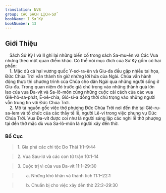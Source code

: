 ```yaml
---
translation: NVB
group: CÁC SÁCH LỊCH-SỬ
bookName: I Sử Ký 
bookNumber: 13
---
```


<div class="title"><h2>Giới Thiệu </h2></div> Sách Sử Ký I và II ghi lại những biến cố trong sách Sa-mu-ên và Các Vua nhưng theo một quan điểm khác. Có thể nói mục đích của Sử Ký gồm có hai phần: <br/> 1. Mặc dù cả hai vương quốc Y-sơ-ra-ên và Giu-đa đều gặp nhiều tai họa, Đức Chúa Trời vẫn thành tín giữ những lời hứa của Ngài. Chúa vẫn hành động thực thi chương trình của Chúa cho dân Ngài qua những người sống ở Giu-đa. Trong quan niệm đó trước giả chú trọng vào những thành quả lớn lao của vua Đa-vít và Sa-lô-môn cùng những cuộc cải cách của các vua Giê-hô-sa-phát, Ê-xê-chia, Giô-si-a đồng thời chú trọng vào những người vẫn trung tín với Đức Chúa Trời. <br/> 2. Mô tả nguồn gốc việc thờ phượng Đức Chúa Trời nơi đền thờ tại Giê-ru-sa-lem và tổ chức của các thầy tế lễ, người Lê-vi trong việc phụng vụ Đức Chúa Trời. Vua Đa-vít được coi như là người sáng lập các nghi lễ thờ phượng tại đền thờ mặc dù vua Sa-lô-môn là người xây đền thờ. <br/><div class="title"><h3>Bố Cục </h3></div><blockquote>1. Gia phả các chi tộc Do Thái 1:1–9:44</blockquote><blockquote>2. Vua Sau-lơ và các con tử trận 10:1-14</blockquote><blockquote>3. Cuộc trị vì của vua Đa-vít 11:1–29:30</blockquote><blockquote>  a. Những khó khăn và thành tích 11:1–22:1</blockquote><blockquote>  b. Chuẩn bị cho việc xây đền thờ 22:2–29:30</blockquote>
